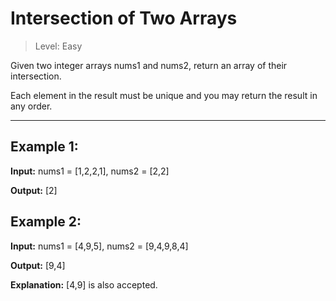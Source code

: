 # Intersection of Two Arrays

> Level: Easy

Given two integer arrays nums1 and nums2, return an array of their intersection. 

Each element in the result must be unique and you may return the result in any order.

---

## Example 1:

**Input:** nums1 = [1,2,2,1], nums2 = [2,2]

**Output:** [2]


## Example 2:

**Input:** nums1 = [4,9,5], nums2 = [9,4,9,8,4]

**Output:** [9,4]

**Explanation:** [4,9] is also accepted.
 